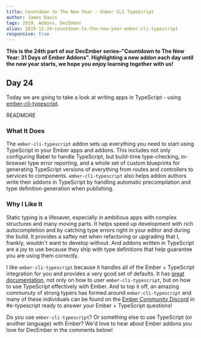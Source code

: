 ```yaml
---
title: Countdown to The New Year - Ember CLI TypeScript
author: James Davis
tags: 2019, Addons, DecEmber
alias: 2019-12-24-countdown-to-the-new-year-ember-cli-typescript
responsive: true
---
```


**This is the 24th part of our DecEmber series–"Countdown to The New Year: 31 Days of Ember Addons". Highlighting a new addon each day until the new year starts, we hope you enjoy learning together with us!**

## Day 24

Today we are going to take a look at writing apps in TypeScript - using [ember-cli-typescript](https://ember-cli-typescript.com).

READMORE

### What It Does

The `ember-cli-typescript` addon sets up everything you need to start using TypeScript in your Ember apps and addons. This includes not only configuring Babel to handle TypeScript, but build-time type-checking, in-browser type error reporting, and a whole set of custom blueprints for generating TypeScript versions of everything from routes and controllers to services to components. `ember-cli-typescript` also helps addon authors write their addons in TypeScript by handling automatic precompilation and type definition generation when publishing.

### Why I Like It

Static typing is a lifesaver, especially in ambitious apps with complex structures and many moving parts. It helps speed up development with rich autocompletion and by catching type errors right in your editor and during the build. It provides a saftey net when refactoring or upgrading that I, frankly, wouldn't want to develop without. And addons written in TypeScript are a joy to use because they ship with type definitions that help guarantee you are using them correctly.

I like `ember-cli-typescript` because it handles all of the Ember + TypeScript integration for you and provides a very good set of defaults. It has [great documentation](https://ember-cli-typescript.com), not only on how to user `ember-cli-typescript`, but on how to use TypeScript effectively with Ember. And to top it off, an amazing communuty of strong typers has formed around `ember-cli-typescript` and many of these individuals can be found on the [Ember Community Discord](https://discord.gg/emberjs) in #e-typescript ready to answer your Ember + TypeScript questions!

Do you use `ember-cli-typescript`? Or something else to use TypeScript (or another language) with Ember? We'd love to hear about Ember addons you love for DecEmber in the comments below!
